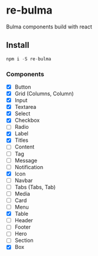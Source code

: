# re-bulma

Bulma components build with react

## Install

``` js
npm i -S re-bulma
```

### Components

- [x] Button
- [x] Grid (Columns, Column)
- [x] Input
- [x] Textarea
- [x] Select
- [x] Checkbox
- [ ] Radio
- [x] Label
- [x] Titles
- [ ] Content
- [ ] Tag
- [ ] Message
- [ ] Notification
- [x] Icon
- [ ] Navbar
- [ ] Tabs (Tabs, Tab)
- [ ] Media
- [ ] Card
- [ ] Menu
- [x] Table
- [ ] Header
- [ ] Footer
- [ ] Hero
- [ ] Section
- [x] Box
